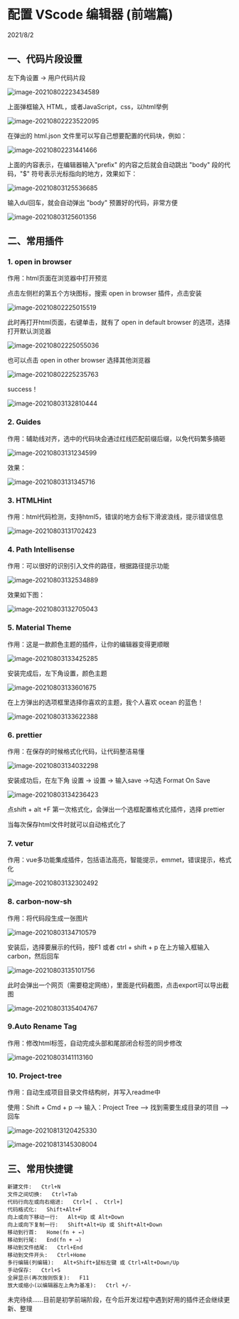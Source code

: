 # 配置 VScode 编辑器 (前端篇)

2021/8/2



## 一、代码片段设置

左下角设置 -> 用户代码片段

![image-20210802223434589](https://caiyiimg.oss-cn-shanghai.aliyuncs.com/typora/20210803143108.png)

上面弹框输入 HTML，或者JavaScript，css，以html举例

![image-20210802223522095](https://caiyiimg.oss-cn-shanghai.aliyuncs.com/typora/20210802223523.png)

在弹出的 html.json 文件里可以写自己想要配置的代码块，例如：

![image-20210802231441466](https://caiyiimg.oss-cn-shanghai.aliyuncs.com/typora/20210802231442.png)

上面的内容表示，在编辑器输入"prefix" 的内容之后就会自动跳出 "body" 段的代码，"$" 符号表示光标指向的地方，效果如下：

![image-20210803125536685](https://caiyiimg.oss-cn-shanghai.aliyuncs.com/typora/20210803143121.png)

输入dul回车，就会自动弹出 "body" 预置好的代码，非常方便

![image-20210803125601356](https://caiyiimg.oss-cn-shanghai.aliyuncs.com/typora/20210803125603.png)



## 二、常用插件

### 1. open in browser

作用：html页面在浏览器中打开预览

点击左侧栏的第五个方块图标，搜索 open in browser 插件，点击安装

![image-20210802225015519](https://caiyiimg.oss-cn-shanghai.aliyuncs.com/typora/20210802225018.png)

此时再打开html页面，右键单击，就有了 open in default browser 的选项，选择打开默认浏览器

![image-20210802225055036](https://caiyiimg.oss-cn-shanghai.aliyuncs.com/typora/20210802225056.png)

也可以点击 open in other browser 选择其他浏览器

![image-20210802225235763](https://caiyiimg.oss-cn-shanghai.aliyuncs.com/typora/20210802225237.png)

success！

![image-20210803132810444](https://caiyiimg.oss-cn-shanghai.aliyuncs.com/typora/20210803132812.png)

### 2. Guides

作用：辅助线对齐，选中的代码块会通过红线匹配前缀后缀，以免代码繁多搞砸

![image-20210803131234599](https://caiyiimg.oss-cn-shanghai.aliyuncs.com/typora/20210803131235.png)

效果：

![image-20210803131345716](https://caiyiimg.oss-cn-shanghai.aliyuncs.com/typora/20210803131346.png)



### 3. HTMLHint

作用：html代码检测，支持html5，错误的地方会标下滑波浪线，提示错误信息

![image-20210803131702423](https://caiyiimg.oss-cn-shanghai.aliyuncs.com/typora/20210803131703.png)



### 4. Path Intellisense

作用：可以很好的识别引入文件的路径，根据路径提示功能

![image-20210803132534889](https://caiyiimg.oss-cn-shanghai.aliyuncs.com/typora/20210803132536.png)

效果如下图：

![image-20210803132705043](https://caiyiimg.oss-cn-shanghai.aliyuncs.com/typora/20210803132706.png)



### 5. Material Theme

作用：这是一款颜色主题的插件，让你的编辑器变得更顺眼

![image-20210803133425285](https://caiyiimg.oss-cn-shanghai.aliyuncs.com/typora/20210803133426.png)

安装完成后，左下角设置，颜色主题

![image-20210803133601675](https://caiyiimg.oss-cn-shanghai.aliyuncs.com/typora/20210803133603.png)

在上方弹出的选项框里选择你喜欢的主题，我个人喜欢 ocean 的蓝色！

![image-20210803133622388](https://caiyiimg.oss-cn-shanghai.aliyuncs.com/typora/20210803133624.png)



### 6. prettier

作用：在保存的时候格式化代码，让代码整洁易懂

![image-20210803134032298](https://caiyiimg.oss-cn-shanghai.aliyuncs.com/typora/20210803134033.png)

安装成功后，在左下角 设置 -> 设置 -> 输入save ->勾选 Format On Save

![image-20210803134236423](https://caiyiimg.oss-cn-shanghai.aliyuncs.com/typora/20210803134238.png)

点shift + alt +F 第一次格式化，会弹出一个选框配置格式化插件，选择 prettier

当每次保存html文件时就可以自动格式化了



### 7. vetur

作用：vue多功能集成插件，包括语法高亮，智能提示，emmet，错误提示，格式化

![image-20210803132302492](https://caiyiimg.oss-cn-shanghai.aliyuncs.com/typora/20210803132303.png)



### 8. carbon-now-sh

作用：将代码段生成一张图片

![image-20210803134710579](https://caiyiimg.oss-cn-shanghai.aliyuncs.com/typora/20210803134711.png)

安装后，选择要展示的代码，按F1 或者 ctrl + shift + p 在上方输入框输入 carbon，然后回车

![image-20210803135101756](https://caiyiimg.oss-cn-shanghai.aliyuncs.com/typora/20210803143122.png)

此时会弹出一个网页（需要稳定网络），里面是代码截图，点击export可以导出截图

![image-20210803135404767](https://caiyiimg.oss-cn-shanghai.aliyuncs.com/typora/20210803143123.png)



### 9.Auto Rename Tag

作用：修改html标签，自动完成头部和尾部闭合标签的同步修改

![image-20210803141113160](https://caiyiimg.oss-cn-shanghai.aliyuncs.com/typora/20210803141116.png)



### 10. Project-tree

作用：自动生成项目目录文件结构树，并写入readme中

使用：Shift + Cmd + p  —> 输入：Project Tree  —>  找到需要生成目录的项目  —>  回车

![image-20210813120425330](https://caiyiimg.oss-cn-shanghai.aliyuncs.com/typora/20210813120427.png)

![image-20210813145308004](https://caiyiimg.oss-cn-shanghai.aliyuncs.com/typora/20210813145309.png)



## 三、常用快捷键

```
新建文件:   Ctrl+N
文件之间切换:   Ctrl+Tab
代码行向左或向右缩进:   Ctrl+[ 、 Ctrl+]
代码格式化:   Shift+Alt+F
向上或向下移动一行:   Alt+Up 或 Alt+Down
向上或向下复制一行:   Shift+Alt+Up 或 Shift+Alt+Down
移动到行首:   Home(fn + ←)
移动到行尾:   End(fn + →)
移动到文件结尾:   Ctrl+End
移动到文件开头:   Ctrl+Home
多行编辑(列编辑):   Alt+Shift+鼠标左键 或 Ctrl+Alt+Down/Up
手动保存:   Ctrl+S
全屏显示(再次按则恢复):   F11
放大或缩小(以编辑器左上角为基准):   Ctrl +/-
```

未完待续......目前是初学前端阶段，在今后开发过程中遇到好用的插件还会继续更新、整理

